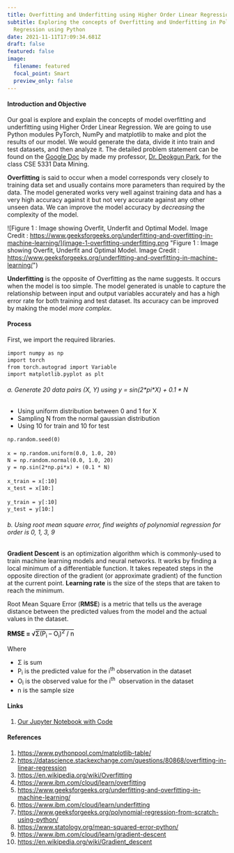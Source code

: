 ```yaml
---
title: Overfitting and Underfitting using Higher Order Linear Regression
subtitle: Exploring the concepts of Overfitting and Underfitting in Polynomial
  Regression using Python
date: 2021-11-11T17:09:34.681Z
draft: false
featured: false
image:
  filename: featured
  focal_point: Smart
  preview_only: false
---
```

#### Introduction and Objective

Our goal is explore and explain the concepts of model overfitting and underfitting using Higher Order Linear Regression. We are going to use Python modules PyTorch, NumPy and matplotlib to make and plot the results of our model. We would generate the data, divide it into train and test datasets, and then analyze it. The detailed problem statement can be found on the [Google Doc](https://docs.google.com/document/d/126p_RE60XSdpzmNWmO-OUOGsUbR-LczyYDQ9I4xnYAQ/edit#) by made my professor, [Dr. Deokgun Park](https://crystal.uta.edu/~park/), for the class CSE 5331 Data Mining. 

**Overfitting** is said to occur when a model corresponds very closely to training data set and usually contains more parameters than required by the data. The model generated works very well against training data and has a very high accuracy against it but not very accurate against any other unseen data. We can improve the model accuracy by *decreasing* the complexity of the model.

![Figure 1 : Image showing Overfit, Underfit and Optimal Model. Image Credit : https://www.geeksforgeeks.org/underfitting-and-overfitting-in-machine-learning/](image-1-overfitting-underfitting.png "Figure 1 : Image showing Overfit, Underfit and Optimal Model. Image Credit : https://www.geeksforgeeks.org/underfitting-and-overfitting-in-machine-learning/")

**Underfitting** is the opposite of Overfitting as the name suggests. It occurs when the model is too simple. The model generated is unable to capture the relationship between input and output variables accurately and has a high error rate for both training and test dataset. Its accuracy can be improved by making the model *more complex*.

#### Process

First, we import the required libraries.

```
import numpy as np
import torch
from torch.autograd import Variable
import matplotlib.pyplot as plt
```

###### a. Generate 20 data pairs (X, Y) using y = sin(2\*pi\*X) + 0.1 * N

* Using uniform distribution between 0 and 1 for X
* Sampling N from the normal gaussian distribution
* Using 10 for train and 10 for test

```
np.random.seed(0)

x = np.random.uniform(0.0, 1.0, 20)
N = np.random.normal(0.0, 1.0, 20)
y = np.sin(2*np.pi*x) + (0.1 * N)

x_train = x[:10]
x_test = x[10:]

y_train = y[:10]
y_test = y[10:]
```

###### b. Using root mean square error, find weights of polynomial regression for order is 0, 1, 3, 9

**Gradient Descent** is an optimization algorithm which is commonly-used to train machine learning models and neural networks. It works by finding a local minimum of a differentiable function. It takes repeated steps in the opposite direction of the gradient (or approximate gradient) of the function at the current point. **Learning rate** is the size of the steps that are taken to reach the minimum.

Root Mean Square Error (**RMSE**) is a metric that tells us the average distance between the predicted values from the model and the actual values in the dataset.

<span style="color: #000000;"><strong>RMSE = </strong>√<span style="border-top: 1px solid black;">Σ(P<sub>i</sub> – O<sub>i</sub>)<sup>2</sup> / n</span></span>

Where 

* Σ is sum
* P<sub>i</sub> is the predicted value for the i<sup>th</sup> observation in the dataset
* O<sub>i</sub> is the observed value for the i<sup>th</sup>  observation in the dataset
* n is the sample size



#### Links

1. [Our Jupyter Notebook with Code](https://github.com/skbt/Overfitting-in-polynomial-regression/blob/main/Overfitting-using-Higher-Order-Linear-Regression.ipynb)

#### References

1. https://www.pythonpool.com/matplotlib-table/
2. https://datascience.stackexchange.com/questions/80868/overfitting-in-linear-regression
3. https://en.wikipedia.org/wiki/Overfitting
4. https://www.ibm.com/cloud/learn/overfitting
5. https://www.geeksforgeeks.org/underfitting-and-overfitting-in-machine-learning/
6. https://www.ibm.com/cloud/learn/underfitting
7. https://www.geeksforgeeks.org/polynomial-regression-from-scratch-using-python/
8. https://www.statology.org/mean-squared-error-python/
9. https://www.ibm.com/cloud/learn/gradient-descent
10. https://en.wikipedia.org/wiki/Gradient_descent